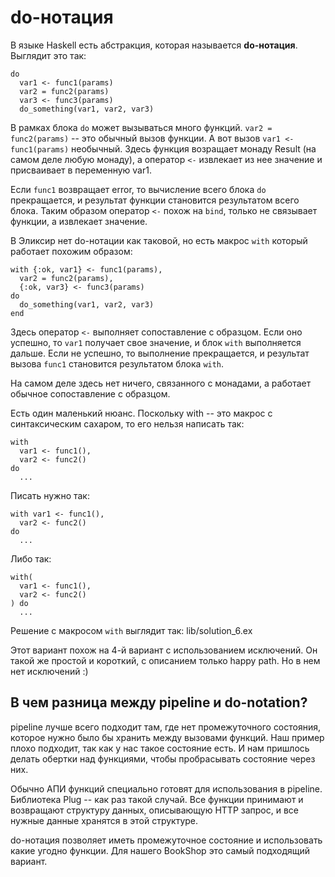 # do-нотация

В языке Haskell есть абстракция, которая называется **do-нотация**. Выглядит это так:

```
do 
  var1 <- func1(params)
  var2 = func2(params)
  var3 <- func3(params)
  do_something(var1, var2, var3)
```

В рамках блока `do` может вызываться много функций. `var2 = func2(params)` -- это обычный вызов функции. А вот вызов `var1 <- func1(params)` необычный. Здесь функция возращает монаду Result (на самом деле любую монаду), а оператор `<-` извлекает из нее значение и присваивает в переменную var1. 

Если `func1` возвращает error, то вычисление всего блока `do` прекращается, и результат функции становится результатом всего блока. Таким образом оператор `<-` похож на `bind`, только не связывает функции, а извлекает значение. 

В Эликсир нет do-нотации как таковой, но есть макрос `with` который работает похожим образом:

```
with {:ok, var1} <- func1(params),
  var2 = func2(params),
  {:ok, var3} <- func3(params)
do
  do_something(var1, var2, var3)
end
```

Здесь оператор `<-` выполняет сопоставление с образцом. Если оно успешно, то `var1` получает свое значение, и блок `with` выполняется дальше. Если не успешно, то выполнение прекращается, и результат вызова `func1` становится результатом блока `with`.

На самом деле здесь нет ничего, связанного с монадами, а работает обычное сопоставление с образцом. 

Есть один маленький нюанс. Поскольку with -- это макрос с синтаксическим сахаром, то его нельзя написать так:

```
with
  var1 <- func1(),
  var2 <- func2()
do
  ...
```

Писать нужно так:

```
with var1 <- func1(),
  var2 <- func2()
do
  ...
```

Либо так:

```
with(
  var1 <- func1(),
  var2 <- func2()
) do
  ...
```

Решение с макросом `with` выглядит так: lib/solution_6.ex

Этот вариант похож на 4-й вариант с использованием исключений. Он такой же простой и короткий, с описанием только happy path. Но в нем нет исключений :)


## В чем разница между pipeline и do-notation?

pipeline лучше всего подходит там, где нет промежуточного состояния, которое нужно было бы хранить между вызовами функций. Наш пример плохо подходит, так как у нас такое состояние есть. И нам пришлось делать обертки над функциями, чтобы пробрасывать состояние через них.

Обычно АПИ функций специально готовят для использования в pipeline. Библиотека Plug -- как раз такой случай. Все функции принимают и возвращают структуру данных, описывающую HTTP запрос, и все нужные данные хранятся в этой структуре.

do-нотация позволяет иметь промежуточное состояние и использовать какие угодно функции. Для нашего BookShop это самый подходящий вариант.

